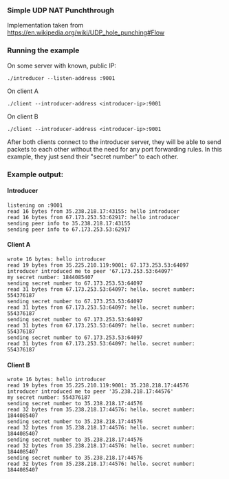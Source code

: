 ### Simple UDP NAT Punchthrough
Implementation taken from https://en.wikipedia.org/wiki/UDP_hole_punching#Flow

### Running the example
On some server with known, public IP:
```
./introducer --listen-address :9001
```

On client A
```
./client --introducer-address <introducer-ip>:9001
```

On client B
```
./client --introducer-address <introducer-ip>:9001
```

After both clients connect to the introducer server, they will be able to send packets to each other without the need for any port forwarding rules. In this example, they just send their "secret number" to each other.

### Example output:
#### Introducer
```
listening on :9001
read 16 bytes from 35.238.218.17:43155: hello introducer
read 16 bytes from 67.173.253.53:62917: hello introducer
sending peer info to 35.238.218.17:43155
sending peer info to 67.173.253.53:62917
```
#### Client A
```
wrote 16 bytes: hello introducer
read 19 bytes from 35.225.210.119:9001: 67.173.253.53:64097
introducer introduced me to peer '67.173.253.53:64097'
my secret number: 1844085407
sending secret number to 67.173.253.53:64097
read 31 bytes from 67.173.253.53:64097: hello. secret number: 554376187
sending secret number to 67.173.253.53:64097
read 31 bytes from 67.173.253.53:64097: hello. secret number: 554376187
sending secret number to 67.173.253.53:64097
read 31 bytes from 67.173.253.53:64097: hello. secret number: 554376187
sending secret number to 67.173.253.53:64097
read 31 bytes from 67.173.253.53:64097: hello. secret number: 554376187
```

#### Client B
```
wrote 16 bytes: hello introducer
read 19 bytes from 35.225.210.119:9001: 35.238.218.17:44576
introducer introduced me to peer '35.238.218.17:44576'
my secret number: 554376187
sending secret number to 35.238.218.17:44576
read 32 bytes from 35.238.218.17:44576: hello. secret number: 1844085407
sending secret number to 35.238.218.17:44576
read 32 bytes from 35.238.218.17:44576: hello. secret number: 1844085407
sending secret number to 35.238.218.17:44576
read 32 bytes from 35.238.218.17:44576: hello. secret number: 1844085407
sending secret number to 35.238.218.17:44576
read 32 bytes from 35.238.218.17:44576: hello. secret number: 1844085407
```
